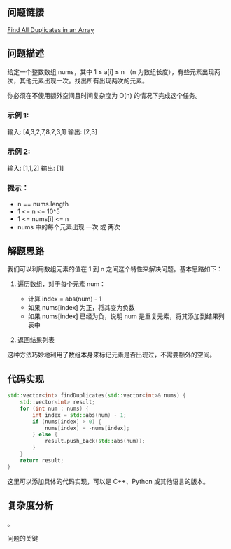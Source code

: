 ## 问题链接
[Find All Duplicates in an Array](https://leetcode.com/problems/find-all-duplicates-in-an-array/)

## 问题描述
给定一个整数数组 nums，其中 1 ≤ a[i] ≤ n （n 为数组长度），有些元素出现两次，其他元素出现一次。找出所有出现两次的元素。

你必须在不使用额外空间且时间复杂度为 O(n) 的情况下完成这个任务。

### 示例 1:
输入: [4,3,2,7,8,2,3,1]
输出: [2,3]

### 示例 2:
输入: [1,1,2]
输出: [1]

### 提示：
- n == nums.length
- 1 <= n <= 10^5
- 1 <= nums[i] <= n
- nums 中的每个元素出现 一次 或 两次

## 解题思路
我们可以利用数组元素的值在 1 到 n 之间这个特性来解决问题。基本思路如下：

1. 遍历数组，对于每个元素 num：
   - 计算 index = abs(num) - 1
   - 如果 nums[index] 为正，将其变为负数
   - 如果 nums[index] 已经为负，说明 num 是重复元素，将其添加到结果列表中

2. 返回结果列表

这种方法巧妙地利用了数组本身来标记元素是否出现过，不需要额外的空间。

## 代码实现
```cpp
std::vector<int> findDuplicates(std::vector<int>& nums) {
    std::vector<int> result;
    for (int num : nums) {
        int index = std::abs(num) - 1;
        if (nums[index] > 0) {
            nums[index] = -nums[index];
        } else {
            result.push_back(std::abs(num));
        }
    }
    return result;
}
```
这里可以添加具体的代码实现，可以是 C++、Python 或其他语言的版本。

## 复杂度分析

。


问题的关键